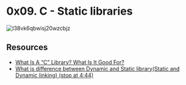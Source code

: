 # 0x09. C - Static libraries
![l38vk6qbwisj20wzcbjz](https://user-images.githubusercontent.com/125459327/230457574-2afc8db2-9484-4a8c-87ab-8acc80ff772c.png)
## Resources
* [What Is A “C” Library? What Is It Good For?](https://docencia.ac.upc.edu/FIB/USO/Bibliografia/unix-c-libraries.html)
* [What is difference between Dynamic and Static library(Static and Dynamic linking) (stop at 4:44)](https://youtu.be/eW5he5uFBNM)
